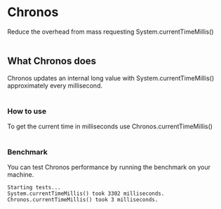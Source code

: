 # Chronos
Reduce the overhead from mass requesting System.currentTimeMillis()<br>
<br>
## What Chronos does
Chronos updates an internal long value with System.currentTimeMillis() approximately every millisecond.<br>
<br>
### How to use
To get the current time in milliseconds use Chronos.currentTimeMillis()<br>
<br>
### Benchmark
You can test Chronos performance by running the benchmark on your machine.
```
Starting tests...
System.currentTimeMillis() took 3302 milliseconds.
Chronos.currentTimeMillis() took 3 milliseconds.
```
